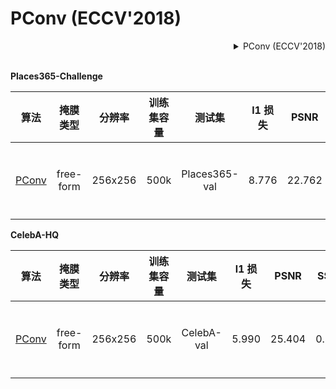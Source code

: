 # PConv (ECCV'2018)

<!-- [ALGORITHM] -->

<details>
<summary align="right">PConv (ECCV'2018)</summary>

```bibtex
@inproceedings{liu2018image,
  title={Image inpainting for irregular holes using partial convolutions},
  author={Liu, Guilin and Reda, Fitsum A and Shih, Kevin J and Wang, Ting-Chun and Tao, Andrew and Catanzaro, Bryan},
  booktitle={Proceedings of the European Conference on Computer Vision (ECCV)},
  pages={85--100},
  year={2018}
}
```

</details>

<br/>

**Places365-Challenge**

|                                     算法                                     | 掩膜类型  | 分辨率  | 训练集容量 |    测试集     | l1 损失 |  PSNR  | SSIM  |                                                                                                                          下载                                                                                                                           |
| :--------------------------------------------------------------------------: | :-------: | :-----: | :--------: | :-----------: | :-----: | :----: | :---: | :-----------------------------------------------------------------------------------------------------------------------------------------------------------------------------------------------------------------------------------------------------: |
| [PConv](/configs/inpaintors/partial_conv/pconv_256x256_stage2_4x2_places.py) | free-form | 256x256 |    500k    | Places365-val |  8.776  | 22.762 | 0.801 | [模型](https://download.openmmlab.com/mmediting/inpainting/pconv/pconv_256x256_stage2_4x2_places_20200619-1ffed0e8.pth) \| [日志](https://download.openmmlab.com/mmediting/inpainting/pconv/pconv_256x256_stage2_4x2_places_20200619-1ffed0e8.log.json) |

**CelebA-HQ**

|                                     算法                                     | 掩膜类型  | 分辨率  | 训练集容量 |   测试集   | l1 损失 |  PSNR  | SSIM  |                                                                                                                          下载                                                                                                                           |
| :--------------------------------------------------------------------------: | :-------: | :-----: | :--------: | :--------: | :-----: | :----: | :---: | :-----------------------------------------------------------------------------------------------------------------------------------------------------------------------------------------------------------------------------------------------------: |
| [PConv](/configs/inpaintors/partial_conv/pconv_256x256_stage2_4x2_celeba.py) | free-form | 256x256 |    500k    | CelebA-val |  5.990  | 25.404 | 0.853 | [模型](https://download.openmmlab.com/mmediting/inpainting/pconv/pconv_256x256_stage2_4x2_celeba_20200619-860f8b95.pth) \| [日志](https://download.openmmlab.com/mmediting/inpainting/pconv/pconv_256x256_stage2_4x2_celeba_20200619-860f8b95.log.json) |
